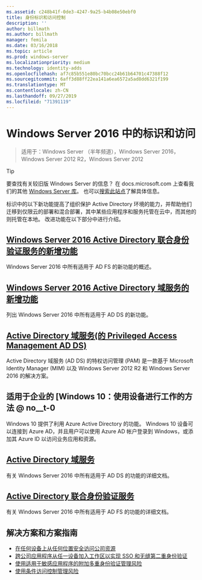 ```yaml
---
ms.assetid: c248b41f-0de3-4247-9a25-b4b08e50ebf0
title: 身份标识和访问控制
description: ''
author: billmath
ms.author: billmath
manager: femila
ms.date: 03/16/2018
ms.topic: article
ms.prod: windows-server
ms.localizationpriority: medium
ms.technology: identity-adds
ms.openlocfilehash: af7c85b551e80bc70bcc24b61b64701c47388f12
ms.sourcegitcommit: 6aff3d88ff22ea141a6ea6572a5ad8dd6321f199
ms.translationtype: MT
ms.contentlocale: zh-CN
ms.lasthandoff: 09/27/2019
ms.locfileid: "71391119"
---
```

# <a name="identity-and-access-in-windows-server-2016"></a>Windows Server 2016 中的标识和访问

>适用于：Windows Server （半年频道），Windows Server 2016，Windows Server 2012 R2，Windows Server 2012

>[!TIP]
> 要查找有关较旧版 Windows Server 的信息？ 在 docs.microsoft.com 上查看我们的其他 [Windows Server 库](/previous-versions/windows/)。 也可以[搜索此站点](https://docs.microsoft.com/search/index?search=Windows+Server&dataSource=previousVersions)了解具体信息。

 标识中的以下新功能提高了组织保护 Active Directory 环境的能力，并帮助他们迁移到仅限云的部署和混合部署，其中某些应用程序和服务托管在云中，而其他的则托管在本地。 改进功能在以下部分中进行介绍。


## <a name="whats-new-in-active-directory-federation-services-for-windows-server-2016ad-fsoverviewwhats-new-active-directory-federation-services-windows-servermd"></a>[Windows Server 2016 Active Directory 联合身份验证服务的新增功能](ad-fs/overview/whats-new-active-directory-federation-services-windows-server.md)
Windows Server 2016 中所有适用于 AD FS 的新功能的概述。  

## <a name="whats-new-in-active-directory-domain-services-for-windows-server-2016whats-new-active-directory-domain-servicesmd"></a>[Windows Server 2016 Active Directory 域服务的新增功能](whats-new-active-directory-domain-services.md)
列出 Windows Server 2016 中所有适用于 AD DS 的新功能。  

## <a name="privileged-access-management-for-active-directory-domain-services-40ad-ds41httpstechnetmicrosoftcomlibrarydn903243aspx"></a>[Active Directory 域服务&#40;的 Privileged Access Management AD DS&#41;](https://technet.microsoft.com/library/dn903243.aspx)
Active Directory 域服务 (AD DS) 的特权访问管理 (PAM) 是一款基于 Microsoft Identity Manager (MIM) 以及 Windows Server 2012 R2 和 Windows Server 2016 的解决方案。

## <a name="windows-10-for-the-enterprise-ways-to-use-devices-for-workhttpsazuremicrosoftcomdocumentationarticlesactive-directory-azureadjoin-windows10-devices-overviewrnd1"></a>适用于企业的 [Windows 10：使用设备进行工作的方法 @ no__t-0
Windows 10 提供了利用 Azure Active Directory 的功能。 Windows 10 设备可以连接到 Azure AD，并且用户可以使用 Azure AD 帐户登录到 Windows，或添加其 Azure ID 以访问业务应用和资源。

## <a name="active-directory-domain-servicesidentityad-dsactive-directory-domain-servicesmd"></a>[Active Directory 域服务](../identity/ad-ds/Active-Directory-Domain-Services.md)
有关 Windows Server 2016 中所有适用于 AD DS 的功能的详细文档。

## <a name="active-directory-federation-servicesactive-directory-federation-servicesmd"></a>[Active Directory 联合身份验证服务](Active-Directory-Federation-Services.md)
有关 Windows Server 2016 中所有适用于 AD FS 的功能的详细文档。  

## <a name="solutions-and-scenario-guides"></a>解决方案和方案指南  
* [在任何设备上从任何位置安全访问公司资源](https://technet.microsoft.com/library/dn550982.aspx)  
*  [跨公司应用程序从任一设备加入工作区以实现 SSO 和无缝第二重身份验证](https://technet.microsoft.com/library/dn280945.aspx)  
* [使用适用于敏感应用程序的附加多重身份验证管理风险](https://technet.microsoft.com/library/dn280949.aspx)  
* [使用条件访问控制管理风险](https://technet.microsoft.com/library/dn280937.aspx)
